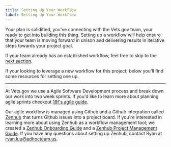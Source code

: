 ```yaml
---
title: Setting Up Your Workflow
label: Setting Up Your Workflow
---
```

Your plan is solidified, you've connecting with the Vets.gov team, your ready to get into building this thing. Setting up a workflow will help ensure that your team is moving forward in unison and delivering results in iterative steps towards your project goal.

If your team already has an established workflow, feel free to skip to the [next section](../design/design-introduction).

If your looking to leverage a new workflow for this project; below you'll find some resources for setting one up.

---
At Vets.gov we use a Agile Software Development process and break down our work into two week sprints. If you'd like to learn more about planning agile sprints checkout [18f's agile guide](https://lean-product-design.18f.gov/9-plan-sprint-agile/).

 Our agile workflow is managed using Github and a Github integration called [Zenhub](https://zenhub.com) that turns Github issues into a project board. If you're interested in learning more about using Zenhub as a workflow management tool; we created a [Zenhub Onboarding Guide](/assets/define/templates/zenhub_onboarding.pdf) and a [Zenhub Project Management Guide](/assets/define/templates/zenhub_project_management.pdf). If you have any questions about setting up Zenhub, contact Ryan at ryan.luu@adhocteam.us.
